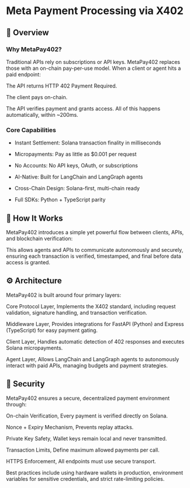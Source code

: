 # Meta Payment Processing via X402

## 🧩 Overview

### Why MetaPay402?

Traditional APIs rely on subscriptions or API keys. MetaPay402 replaces those with an on-chain pay-per-use model. When a client or agent hits a paid endpoint:

The API returns HTTP 402 Payment Required.

The client pays on-chain.

The API verifies payment and grants access. All of this happens automatically, within ~200ms.

### Core Capabilities

- Instant Settlement: Solana transaction finality in milliseconds

- Micropayments: Pay as little as $0.001 per request

- No Accounts: No API keys, OAuth, or subscriptions

- AI-Native: Built for LangChain and LangGraph agents

- Cross-Chain Design: Solana-first, multi-chain ready

- Full SDKs: Python + TypeScript parity

## 🧠 How It Works

MetaPay402 introduces a simple yet powerful flow between clients, APIs, and blockchain verification:

This allows agents and APIs to communicate autonomously and securely, ensuring each transaction is verified, timestamped, and final before data access is granted.

## ⚙️ Architecture

MetaPay402 is built around four primary layers:

Core Protocol Layer, Implements the X402 standard, including request validation, signature handling, and transaction verification.

Middleware Layer, Provides integrations for FastAPI (Python) and Express (TypeScript) for easy payment gating.

Client Layer, Handles automatic detection of 402 responses and executes Solana micropayments.

Agent Layer, Allows LangChain and LangGraph agents to autonomously interact with paid APIs, managing budgets and payment strategies.

## 🔐 Security

MetaPay402 ensures a secure, decentralized payment environment through:

On-chain Verification, Every payment is verified directly on Solana.

Nonce + Expiry Mechanism, Prevents replay attacks.

Private Key Safety, Wallet keys remain local and never transmitted.

Transaction Limits, Define maximum allowed payments per call.

HTTPS Enforcement, All endpoints must use secure transport.

Best practices include using hardware wallets in production, environment variables for sensitive credentials, and strict rate-limiting policies.
